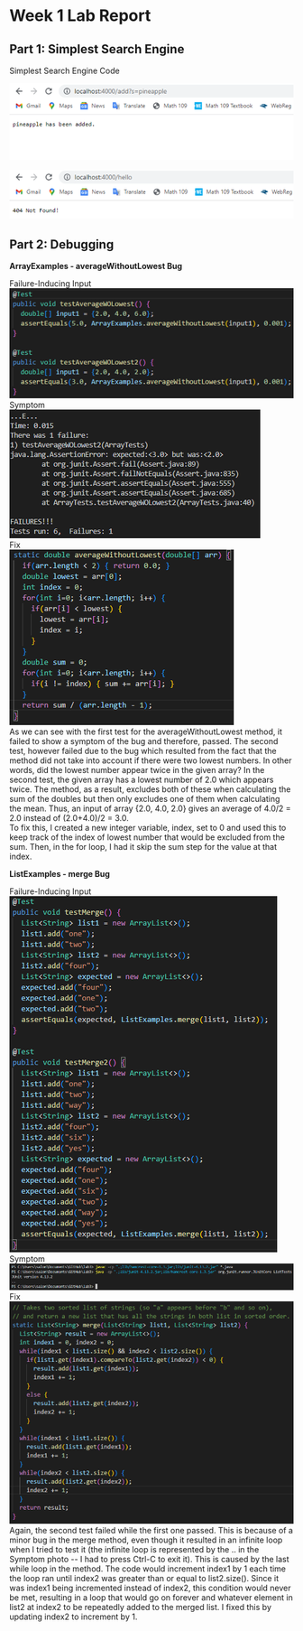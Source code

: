 # Week 1 Lab Report
## Part 1: Simplest Search Engine  
Simplest Search Engine Code  

![Image](SearchEngineAdd.png)  

![Image](SearchEngineError.png)  

## Part 2: Debugging    
**ArrayExamples - averageWithoutLowest Bug**  

Failure-Inducing Input  
![Image](ArrayExamplesTests.png)  
Symptom  
![Image](ArrayExamplesFailure.png)  
Fix  
![Image](ArrayExamplesFix.png)  
As we can see with the first test for the averageWithoutLowest method, it failed to show a symptom of the bug and therefore, passed. The second test, however failed due to the bug which resulted from the fact that the method did not take into account if there were two lowest numbers. In other words, did the lowest number appear twice in the given array? In the second test, the given array has a lowest number of 2.0 which appears twice. The method, as a result, excludes both of these when calculating the sum of the doubles but then only excludes one of them when calculating the mean. Thus, an input of array {2.0, 4.0, 2.0} gives an average of 4.0/2 = 2.0 instead of (2.0+4.0)/2 = 3.0.  
To fix this, I created a new integer variable, index, set to 0 and used this to keep track of the index of lowest number that would be excluded from the sum. Then, in the for loop, I had it skip the sum step for the value at that index.  
  
**ListExamples - merge Bug**  

Failure-Inducing Input  
![Image](ListExamplesTests.png)  
Symptom  
![Image](ListExamplesFailure.png)  
Fix  
![Image](ListExamplesFix.png)  
Again, the second test failed while the first one passed. This is because of a minor bug in the merge method, even though it resulted in an infinite loop when I tried to test it (the infinite loop is represented by the .. in the Symptom photo -- I had to press Ctrl-C to exit it). This is caused by the last while loop in the method. The code would increment index1 by 1 each time the loop ran until index2 was greater than or equal to list2.size(). Since it was index1 being incremented instead of index2, this condition would never be met, resulting in a loop that would go on forever and whatever element in list2 at index2 to be repeatedly added to the merged list. I fixed this by updating index2 to increment by 1.
